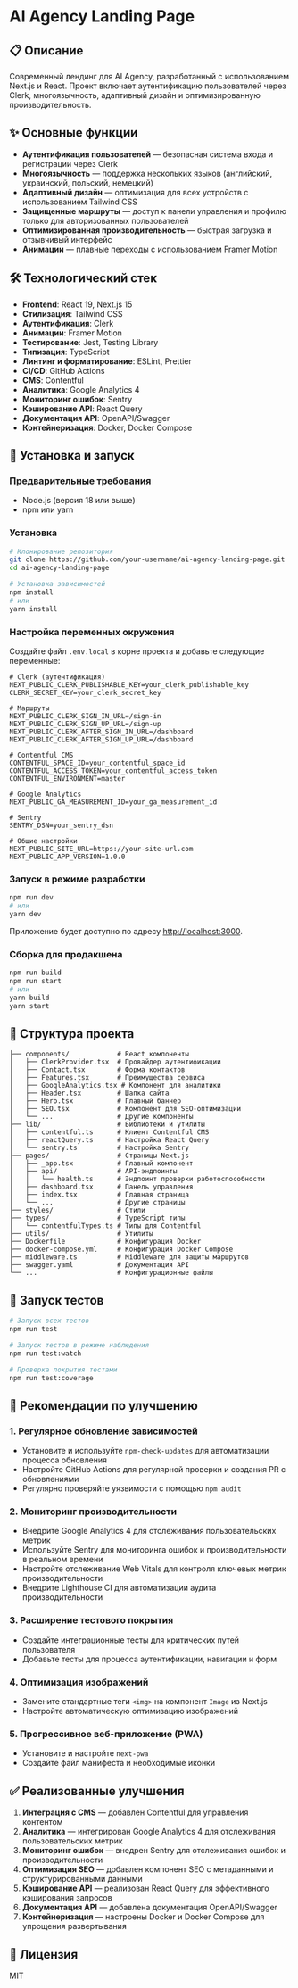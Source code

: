 # AI Agency Landing Page

## 📋 Описание

Современный лендинг для AI Agency, разработанный с использованием Next.js и React. Проект включает аутентификацию пользователей через Clerk, многоязычность, адаптивный дизайн и оптимизированную производительность.

## ✨ Основные функции

- **Аутентификация пользователей** — безопасная система входа и регистрации через Clerk
- **Многоязычность** — поддержка нескольких языков (английский, украинский, польский, немецкий)
- **Адаптивный дизайн** — оптимизация для всех устройств с использованием Tailwind CSS
- **Защищенные маршруты** — доступ к панели управления и профилю только для авторизованных пользователей
- **Оптимизированная производительность** — быстрая загрузка и отзывчивый интерфейс
- **Анимации** — плавные переходы с использованием Framer Motion

## 🛠️ Технологический стек

- **Frontend**: React 19, Next.js 15
- **Стилизация**: Tailwind CSS
- **Аутентификация**: Clerk
- **Анимации**: Framer Motion
- **Тестирование**: Jest, Testing Library
- **Типизация**: TypeScript
- **Линтинг и форматирование**: ESLint, Prettier
- **CI/CD**: GitHub Actions
- **CMS**: Contentful
- **Аналитика**: Google Analytics 4
- **Мониторинг ошибок**: Sentry
- **Кэширование API**: React Query
- **Документация API**: OpenAPI/Swagger
- **Контейнеризация**: Docker, Docker Compose

## 🚀 Установка и запуск

### Предварительные требования

- Node.js (версия 18 или выше)
- npm или yarn

### Установка

```bash
# Клонирование репозитория
git clone https://github.com/your-username/ai-agency-landing-page.git
cd ai-agency-landing-page

# Установка зависимостей
npm install
# или
yarn install
```

### Настройка переменных окружения

Создайте файл `.env.local` в корне проекта и добавьте следующие переменные:

```env
# Clerk (аутентификация)
NEXT_PUBLIC_CLERK_PUBLISHABLE_KEY=your_clerk_publishable_key
CLERK_SECRET_KEY=your_clerk_secret_key

# Маршруты
NEXT_PUBLIC_CLERK_SIGN_IN_URL=/sign-in
NEXT_PUBLIC_CLERK_SIGN_UP_URL=/sign-up
NEXT_PUBLIC_CLERK_AFTER_SIGN_IN_URL=/dashboard
NEXT_PUBLIC_CLERK_AFTER_SIGN_UP_URL=/dashboard

# Contentful CMS
CONTENTFUL_SPACE_ID=your_contentful_space_id
CONTENTFUL_ACCESS_TOKEN=your_contentful_access_token
CONTENTFUL_ENVIRONMENT=master

# Google Analytics
NEXT_PUBLIC_GA_MEASUREMENT_ID=your_ga_measurement_id

# Sentry
SENTRY_DSN=your_sentry_dsn

# Общие настройки
NEXT_PUBLIC_SITE_URL=https://your-site-url.com
NEXT_PUBLIC_APP_VERSION=1.0.0
```

### Запуск в режиме разработки

```bash
npm run dev
# или
yarn dev
```

Приложение будет доступно по адресу [http://localhost:3000](http://localhost:3000).

### Сборка для продакшена

```bash
npm run build
npm run start
# или
yarn build
yarn start
```

## 📁 Структура проекта

```
├── components/            # React компоненты
│   ├── ClerkProvider.tsx  # Провайдер аутентификации
│   ├── Contact.tsx        # Форма контактов
│   ├── Features.tsx       # Преимущества сервиса
│   ├── GoogleAnalytics.tsx # Компонент для аналитики
│   ├── Header.tsx         # Шапка сайта
│   ├── Hero.tsx           # Главный баннер
│   ├── SEO.tsx            # Компонент для SEO-оптимизации
│   └── ...                # Другие компоненты
├── lib/                   # Библиотеки и утилиты
│   ├── contentful.ts      # Клиент Contentful CMS
│   ├── reactQuery.ts      # Настройка React Query
│   └── sentry.ts          # Настройка Sentry
├── pages/                 # Страницы Next.js
│   ├── _app.tsx           # Главный компонент
│   ├── api/               # API-эндпоинты
│   │   └── health.ts      # Эндпоинт проверки работоспособности
│   ├── dashboard.tsx      # Панель управления
│   ├── index.tsx          # Главная страница
│   └── ...                # Другие страницы
├── styles/                # Стили
├── types/                 # TypeScript типы
│   └── contentfulTypes.ts # Типы для Contentful
├── utils/                 # Утилиты
├── Dockerfile             # Конфигурация Docker
├── docker-compose.yml     # Конфигурация Docker Compose
├── middleware.ts          # Middleware для защиты маршрутов
├── swagger.yaml           # Документация API
└── ...                    # Конфигурационные файлы
```

## 🧪 Запуск тестов

```bash
# Запуск всех тестов
npm run test

# Запуск тестов в режиме наблюдения
npm run test:watch

# Проверка покрытия тестами
npm run test:coverage
```

## 📝 Рекомендации по улучшению

### 1. Регулярное обновление зависимостей

- Установите и используйте `npm-check-updates` для автоматизации процесса обновления
- Настройте GitHub Actions для регулярной проверки и создания PR с обновлениями
- Регулярно проверяйте уязвимости с помощью `npm audit`

### 2. Мониторинг производительности

- Внедрите Google Analytics 4 для отслеживания пользовательских метрик
- Используйте Sentry для мониторинга ошибок и производительности в реальном времени
- Настройте отслеживание Web Vitals для контроля ключевых метрик производительности
- Внедрите Lighthouse CI для автоматизации аудита производительности

### 3. Расширение тестового покрытия

- Создайте интеграционные тесты для критических путей пользователя
- Добавьте тесты для процесса аутентификации, навигации и форм

### 4. Оптимизация изображений

- Замените стандартные теги `<img>` на компонент `Image` из Next.js
- Настройте автоматическую оптимизацию изображений

### 5. Прогрессивное веб-приложение (PWA)

- Установите и настройте `next-pwa`
- Создайте файл манифеста и необходимые иконки

## ✅ Реализованные улучшения

1. **Интеграция с CMS** — добавлен Contentful для управления контентом
2. **Аналитика** — интегрирован Google Analytics 4 для отслеживания пользовательских метрик
3. **Мониторинг ошибок** — внедрен Sentry для отслеживания ошибок и производительности
4. **Оптимизация SEO** — добавлен компонент SEO с метаданными и структурированными данными
5. **Кэширование API** — реализован React Query для эффективного кэширования запросов
6. **Документация API** — добавлена документация OpenAPI/Swagger
7. **Контейнеризация** — настроены Docker и Docker Compose для упрощения развертывания

## 📄 Лицензия

MIT